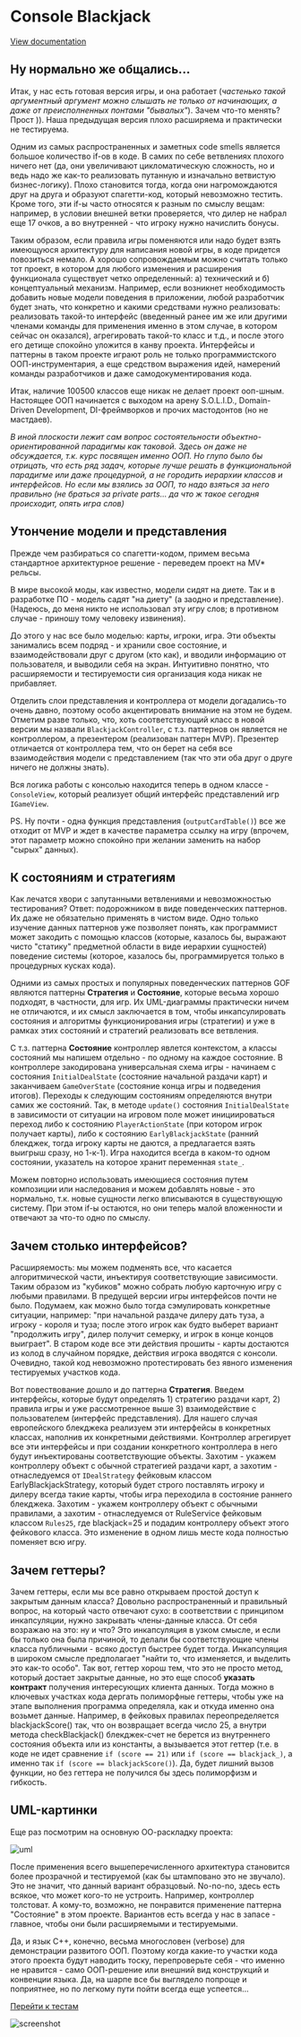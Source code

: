 # Console Blackjack

[View documentation](https://rawgit.com/ar1st0crat/CppCourse/master/DemoProject/doc/html/index.html)


## Ну нормально же общались...

Итак, у нас есть готовая версия игры, и она работает (*частенько такой аргументный аргумент можно слышать не только от начинающих, а даже от преисполненных понтами "бывалых"*). Зачем что-то менять? Прост )). Наша предыдущая версия плохо расширяема и практически не тестируема.

Одним из самых распространенных и заметных code smells является большое количество if-ов в коде. В самих по себе ветвлениях плохого ничего нет (да, они увеличивают цикломатическую сложность, но и ведь надо же как-то реализовать путанную и изначально ветвистую бизнес-логику). Плохо становится тогда, когда они нагромождаются друг на друга и образуют спагетти-код, который невозможно тестить. Кроме того, эти if-ы часто относятся к разным по смыслу вещам: например, в условии внешней ветки проверяется, что дилер не набрал еще 17 очков, а во внутренней - что игроку нужно начислить бонусы. 

Таким образом, если правила игры поменяются или надо будет взять имеющуюся архитектуру для написания новой игры, в коде придется повозиться немало. А хорошо сопровождаемым можно считать только тот проект, в котором для любого изменения и расширения функционала существует четко определенный: а) технический и б) концептуальный механизм. Например, если возникнет необходимость добавить новые модели поведения в приложении, любой разработчик будет знать, что конкретно и какими средствами нужно реализовать: реализовать такой-то интерфейс (введенный ранее им же или другими членами команды для применения именно в этом случае, в котором сейчас он оказался), агрегировать такой-то класс и т.д., и после этого его детище спокойно уложится в канву проекта. Интерфейсы и паттерны в таком проекте играют роль не только программистского ООП-инструментария, а еще средством выражения идей, намерений команды разработчиков и даже самодокументирования кода.

Итак, наличие 100500 классов еще никак не делает проект ооп-шным. Настоящее ООП начинается с выходом на арену S.O.L.I.D., Domain-Driven Development, DI-фреймворков и прочих мастодонтов (но не мастдаев).

*В иной плоскости лежит сам вопрос состоятельности объектно-ориентированной парадигмы как таковой. Здесь он даже не обсуждается, т.к. курс посвящен именно ООП. Но глупо было бы отрицать, что есть ряд задач, которые лучше решать в функциональной парадигме или даже процедурной, а не городить иерархии классов и интерфейсов. Но если мы взялись за ООП, то надо взяться за него правильно (не браться за private parts... да что ж такое сегодня происходит, опять игра слов)*

## Утончение модели и представления

Прежде чем разбираться со спагетти-кодом, примем весьма стандартное архитектурное решение - переведем проект на MV* рельсы.

В мире высокой моды, как известно, модели сидят на диете. Так и в разработке ПО - модель садят "на диету" (а заодно и представление). (Надеюсь, до меня никто не использовал эту игру слов; в противном случае - приношу тому человеку извинения).

До этого у нас все было моделью: карты, игроки, игра. Эти объекты занимались всем подряд - и хранили свое состояние, и взаимодействовали друг с другом (кто как), и вводили информацию от пользователя, и выводили себя на экран. Интуитивно понятно, что расширяемости и тестируемости сия организация кода никак не прибавляет. 

Отделить слои представления и контроллера от модели догадались-то очень давно, поэтому особо акцентировать внимание на этом не будем. Отметим разве только, что, хоть соответствующий класс в новой версии мы назвали ```BlackjackController```, с т.з. паттернов он является не контроллером, а презентером (реализован паттерн MVP). Презентер отличается от контроллера тем, что он берет на себя все взаимодействия модели с представлением (так что эти оба друг о друге ничего не должны знать).

Вся логика работы с консолью находится теперь в одном классе - ```ConsoleView```, который реализует общий интерфейс представлений игр ```IGameView```.

PS. Ну почти - одна функция представления (```outputCardTable()```) все же отходит от MVP и ждет в качестве параметра ссылку на игру
(впрочем, этот параметр можно спокойно при желании заменить на набор "сырых" данных).

## К состояниям и стратегиям

Как лечатся хвори с запутанными ветвлениями и невозможностью тестирования? Ответ: подорожником в виде поведенческих паттернов. Их даже не обязательно применять в чистом виде. Одно только изучение данных паттернов уже позволяет понять, как программист может закодить с помощью классов (которые, казалось бы, выражают чисто "статику" предметной области в виде иерархии сущностей) поведение системы (которое, казалось бы, программируется только в процедурных кусках кода).

Одними из самых простых и популярных поведенческих паттернов GOF являются паттерны **Стратегия** и **Состояние**, которые весьма хорошо подходят, в частности, для игр. Их UML-диаграммы практически ничем не отличаются, и их смысл заключается в том, чтобы инкапсулировать состояния и алгоритмы функционирования игры (стратегии) и уже в рамках этих состояний и стратегий реализовать все ветвления.

С т.з. паттерна **Состояние** контроллер явлется контекстом, а классы состояний мы напишем отдельно - по одному на каждое состояние. В контроллере закодирована универсальная схема игры - начинаем с состояния ```InitialDealState``` (состояние начальной раздачи карт) и заканчиваем ```GameOverState``` (состояние конца игры и подведения итогов). Переходы к следующим состояниям определяются внутри самих же состояний. Так, в методе ```update()``` состояния ```InitialDealState``` в зависимости от ситуации на игровом поле может инициироваться переход либо к состоянию ```PlayerActionState``` (при котором игрок получает карты), либо к состоянию ```EarlyBlackjackState``` (ранний блекджек, тогда игроку карты не даются, а предлагается взять выигрыш сразу, но 1-к-1). Игра находится всегда в каком-то одном состоянии, указатель на которое хранит переменная ```state_```.

Можем повторно использовать имеющиеся состояния путем композиции или наследования и можем добавлять новые - это нормально, т.к. новые сущности легко вписываются в существующую систему. При этом if-ы остаются, но они теперь малой вложенности и отвечают за что-то одно по смыслу.

## Зачем столько интерфейсов?

Расширяемость: мы можем подменять все, что касается алгоритмической части, инъектируя соответствующие зависимости. Таким образом из "кубиков" можно собрать любую карточную игру с любыми правилами. В предущей версии игры интерфейсов почти не было. Подумаем, как можно было тогда сэмулировать конкретные ситуации, например: "при начальной раздаче дилеру дать туза, а игроку - короля и туза; после этого игрок как будто выберет вариант "продолжить игру", дилер получит семерку, и игрок в конце концов выиграет". В старом коде все эти действия прошиты - карты достаются из колод в случайном порядке, действия игрока вводятся с консоли. Очевидно, такой код невозможно протестировать без явного изменения тестируемых участков кода.

Вот повествование дошло и до паттерна **Стратегия**. Введем интерфейсы, которые будут определять 1) стратегию раздачи карт, 2) правила игры и уже рассмотренное выше 3) взаимодействие с пользователем (интерфейс представления). Для нашего случая европейского блекджека реализуем эти интерфейсы в конкретных классах, наполнив их конкретными действиями. Контроллер агрегирует все эти интерфейсы и при создании конкретного контроллера в него будут инъектированы соответствующие объекты. Захотим - укажем контроллеру объект с обычной стратегией раздачи карт, а захотим - отнаследуемся от ```IDealStrategy``` фейковым классом EarlyBlackjackStrategy, который будет строго поставлять игроку и дилеру всегда такие карты, чтобы игра переходила в состояние раннего блекджека. Захотим - укажем контроллеру объект с обычными правилами, а захотим - отнаследуемся от RuleService фейковым классом ```Rules25```, где blackjack=25 и подадим контроллеру объект этого фейкового класса. Это изменение в одном лишь месте кода полностью поменяет всю игру.

## Зачем геттеры?

Зачем геттеры, если мы все равно открываем простой доступ к закрытым данным класса? Довольно распространенный и правильный вопрос, на который часто отвечают сухо: в соответствии с принципом инкапсуляции, нужно закрывать члены-данные класса. От себя возражаю на это: ну и что? Это инкапсуляция в узком смысле, и если бы только она была причиной, то делали бы соответствующие члены класса публичными - всяко доступ быстрее будет тогда. Инкапсуляция в широком смысле предполагает "найти то, что изменяется, и выделить это как-то особо". Так вот, геттер хорош тем, что это не просто метод, который достает закрытые данные, но это еще способ **указать контракт** получения интересующих клиента данных. Тогда можно в ключевых участках кода дергать полиморфные геттеры, чтобы уже на этапе выполнения программа определяла, как и откуда именно она возьмет данные. Например, в фейковых правилах переопределяется blackjackScore() так, что он возвращает всегда число 25, а внутри метода checkBlackjack() блекджек-счет не берется из внутреннего состояния объекта или из константы, а вызывается этот геттер (т.е. в коде не идет сравнение ```if (score == 21)``` или ```if (score == blackjack_)```, а именно так ```if (score == blackjackScore()```). Да, будет лишний вызов функции, но без геттера не получился бы здесь полиморфизм и гибкость.

## UML-картинки

Еще раз посмотрим на основную ОО-раскладку проекта:

![uml](https://github.com/ar1st0crat/CppCourse/blob/master/DemoProject/doc/uml.png)

После применения всего вышеперечисленного архитектура становится более прозрачной и тестируемой (как бы штамповано это не звучало).
Это не значит, что данный вариант образцовый. No-no-no, здесь есть всякое, что может кого-то не устроить. Например, контроллер толстоват. А кому-то, возможно, не понравится применение паттерна "Состояние" в этом проекте. Вариантов есть всегда у нас в запасе - главное, чтобы они были расширяемыми и тестируемыми.

Да, и язык С++, конечно, весьма многословен (verbose) для демонстрации развитого ООП. Поэтому когда какие-то участки кода этого проекта будут наводить тоску, перепроверьте себя - что именно не нравится - само ООП-решение или внешний вид конструкций и конвенции языка. Да, на шарпе все бы выглядело попроще и поприятнее, но по легкому пути пойти всегда еще успеется...


[Перейти к тестам](https://github.com/ar1st0crat/CppCourse/tree/master/DemoProject/test)


![screenshot](https://github.com/ar1st0crat/CppCourse/blob/master/DemoProject/doc/screenshot.png)
